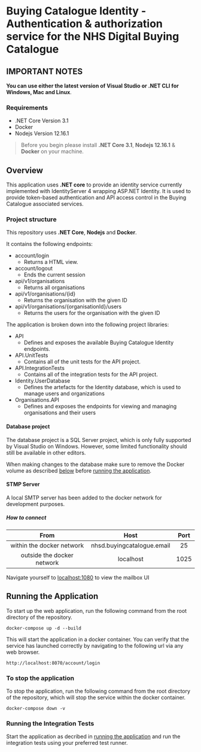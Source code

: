 # Buying Catalogue Identity - Authentication & authorization service for the NHS Digital Buying Catalogue

## IMPORTANT NOTES

**You can use either the latest version of Visual Studio or .NET CLI for Windows, Mac and Linux**.

### Requirements

- .NET Core Version 3.1
- Docker
- Nodejs Version 12.16.1

> Before you begin please install **.NET Core 3.1**, **Nodejs 12.16.1** & **Docker** on your machine.

## Overview

This application uses **.NET core** to provide an identity service currently implemented with IdentityServer 4 wrapping ASP.NET Identity. It is used to provide token-based authentication and API access control in the Buying Catalogue associated services.

### Project structure

This repository uses **.NET Core**, **Nodejs** and **Docker**.

It contains the following endpoints:

- account/login
  - Returns a HTML view.
- account/logout
  - Ends the current session
- api/v1/organisations
  - Returns all organisations
- api/v1/organisations/{id}
  - Returns the organisation with the given ID
- api/v1/organisations/{organisationId}/users
  - Returns the users for the organisation with the given ID

The application is broken down into the following project libraries:

- API
  - Defines and exposes the available Buying Catalogue Identity endpoints.
- API.UnitTests
  - Contains all of the unit tests for the API project.
- API.IntegrationTests
  - Contains all of the integration tests for the API project.
- Identity.UserDatabase
  - Defines the artefacts for the Identity database, which is used to manage users and organizations
- Organisations.API
  - Defines and exposes the endpoints for viewing and managing organisations and their users

#### Database project

The database project is a SQL Server project, which is only fully supported by Visual Studio on Windows. However, some limited functionality should still be available in other editors.

When making changes to the database make sure to remove the Docker volume as described [below](#to-stop-the-application) before [running the application](#running-the-application).


#### STMP Server

A local SMTP server has been added to the docker network for development purposes.

##### How to connect

| From                       | Host                       | Port  |
|            :-:             |            :-:             |  :-:  |
| within the docker network  | nhsd.buyingcatalogue.email | 25    |
| outside the docker network | localhost                  | 1025  |

Navigate yourself to [localhost:1080](http:localhost:1080/) to view the mailbox UI

## Running the Application

To start up the web application, run the following command from the root directory of the repository.

```shell
docker-compose up -d --build
```

This will start the application in a docker container. You can verify that the service has launched correctly by navigating to the following url via any web browser.

```http
http://localhost:8070/account/login
```

### To stop the application

To stop the application, run the following command from the root directory of the repository, which will stop the service within the docker container.

```shell
docker-compose down -v
```

### Running the Integration Tests

Start the application as decribed in [running the application](#running-the-application) and run the integration tests using your preferred test runner.
